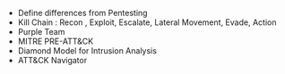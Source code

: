 - Define differences from Pentesting
- Kill Chain : Recon , Exploit, Escalate, Lateral Movement, Evade, Action
- Purple Team
- MITRE PRE-ATT&CK
- Diamond Model for Intrusion Analysis
- ATT&CK Navigator